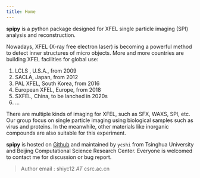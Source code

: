 ```yaml
---
title: Home
---
```


**spipy** is a python package designed for XFEL single particle 
imaging (SPI) analysis and reconstruction.

Nowadays, XFEL (X-ray free electron laser) is becoming a powerful 
method to detect inner structures of micro objects. 
More and more countries are building XFEL facilities for global use:

1. LCLS , U.S.A., from 2009
2. SACLA, Japan, from 2012
3. PAL XFEL, South Korea, from 2016
4. European XFEL, Europe, from 2018
5. SXFEL, China, to be lanched in 2020s
6. ...

There are multiple kinds of imaging for XFEL, such as SFX, WAXS, SPI, etc.
Our group focus on single particle imaging using biological samples such as virus and proteins.
In the meanwhile, other materials like inorganic compounds are also suitable for this experiment.

**spipy** is hosted on [Github](https://github.com/LiuLab-CSRC/spipy)
and maintained by `ycshi` from Tsinghua University and Beijing Computational Science Research Center.
Everyone is welcomed to contact me for discussion or bug report.

> Author email : shiyc12 *AT* csrc.ac.cn

